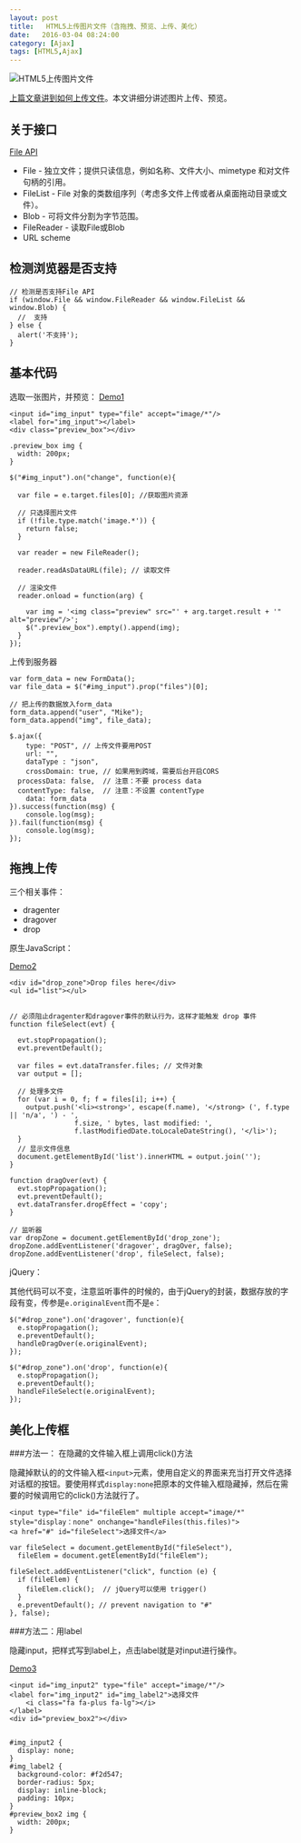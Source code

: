 ```yaml
---
layout: post
title:   HTML5上传图片文件（含拖拽、预览、上传、美化）
date:   2016-03-04 08:24:00
category: [Ajax]
tags: [HTML5,Ajax]
---
```


![HTML5上传图片文件][1]

<!--more-->

[上篇文章讲到如何上传文件][2]。本文讲细分讲述图片上传、预览。

## 关于接口

[File API][3]

- File - 独立文件；提供只读信息，例如名称、文件大小、mimetype 和对文件句柄的引用。
- FileList - File 对象的类数组序列（考虑多文件上传或者从桌面拖动目录或文件）。
- Blob - 可将文件分割为字节范围。
- FileReader - 读取File或Blob
- URL scheme


## 检测浏览器是否支持

```
// 检测是否支持File API
if (window.File && window.FileReader && window.FileList && window.Blob) {
  //  支持
} else {
  alert('不支持');
}
```

## 基本代码

选取一张图片，并预览：
[Demo1][4]

```
<input id="img_input" type="file" accept="image/*"/>
<label for="img_input"></label>
<div class="preview_box"></div>

.preview_box img {
  width: 200px;
}

$("#img_input").on("change", function(e){

  var file = e.target.files[0]; //获取图片资源

  // 只选择图片文件
  if (!file.type.match('image.*')) {
    return false;
  }

  var reader = new FileReader();

  reader.readAsDataURL(file); // 读取文件

  // 渲染文件
  reader.onload = function(arg) {

    var img = '<img class="preview" src="' + arg.target.result + '" alt="preview"/>';
    $(".preview_box").empty().append(img);
  }
});

```

上传到服务器

```
var form_data = new FormData();
var file_data = $("#img_input").prop("files")[0];

// 把上传的数据放入form_data
form_data.append("user", "Mike");
form_data.append("img", file_data);

$.ajax({
    type: "POST", // 上传文件要用POST
    url: "",
    dataType : "json",
    crossDomain: true, // 如果用到跨域，需要后台开启CORS
  processData: false,  // 注意：不要 process data
  contentType: false,  // 注意：不设置 contentType
    data: form_data
}).success(function(msg) {
    console.log(msg);
}).fail(function(msg) {
    console.log(msg);
});

```

## 拖拽上传

三个相关事件：

- dragenter
- dragover
- drop

原生JavaScript：

[Demo2][5]

```
<div id="drop_zone">Drop files here</div>
<ul id="list"></ul>


// 必须阻止dragenter和dragover事件的默认行为，这样才能触发 drop 事件
function fileSelect(evt) {

  evt.stopPropagation();
  evt.preventDefault();

  var files = evt.dataTransfer.files; // 文件对象
  var output = [];

  // 处理多文件
  for (var i = 0, f; f = files[i]; i++) {
    output.push('<li><strong>', escape(f.name), '</strong> (', f.type || 'n/a', ') - ',
                f.size, ' bytes, last modified: ',
                f.lastModifiedDate.toLocaleDateString(), '</li>');
  }
  // 显示文件信息
  document.getElementById('list').innerHTML = output.join('');
}

function dragOver(evt) {
  evt.stopPropagation();
  evt.preventDefault();
  evt.dataTransfer.dropEffect = 'copy';
}

// 监听器
var dropZone = document.getElementById('drop_zone');
dropZone.addEventListener('dragover', dragOver, false);
dropZone.addEventListener('drop', fileSelect, false);
```

jQuery：

其他代码可以不变，注意监听事件的时候的，由于jQuery的封装，数据存放的字段有变，传参是`e.originalEvent`而不是`e`：

```
$("#drop_zone").on('dragover', function(e){
  e.stopPropagation();
  e.preventDefault();
  handleDragOver(e.originalEvent);
});

$("#drop_zone").on('drop', function(e){
  e.stopPropagation();
  e.preventDefault();
  handleFileSelect(e.originalEvent);
});
```

## 美化上传框

###方法一： 在隐藏的文件输入框上调用click()方法

隐藏掉默认的的文件输入框`<input>`元素，使用自定义的界面来充当打开文件选择对话框的按钮。要使用样式`display:none`把原本的文件输入框隐藏掉，然后在需要的时候调用它的click()方法就行了。

```
<input type="file" id="fileElem" multiple accept="image/*" style="display：none" onchange="handleFiles(this.files)">
<a href="#" id="fileSelect">选择文件</a>

var fileSelect = document.getElementById("fileSelect"),
  fileElem = document.getElementById("fileElem");

fileSelect.addEventListener("click", function (e) {
  if (fileElem) {
    fileElem.click();  // jQuery可以使用 trigger()
  }
  e.preventDefault(); // prevent navigation to "#"
}, false);
```

###方法二：用label

隐藏input，把样式写到label上，点击label就是对input进行操作。

[Demo3][6]

```
<input id="img_input2" type="file" accept="image/*"/>
<label for="img_input2" id="img_label2">选择文件
    <i class="fa fa-plus fa-lg"></i>
</label>
<div id="preview_box2"></div>


#img_input2 {
  display: none;
}
#img_label2 {
  background-color: #f2d547;
  border-radius: 5px;
  display: inline-block;
  padding: 10px;
}
#preview_box2 img {
  width: 200px;
}
```


  [1]: http://77g54f.com1.z0.glb.clouddn.com/bgt-718552.png?imageView2/1/q/100|watermark/1/image/aHR0cDovLzc3ZzU0Zi5jb20xLnowLmdsYi5jbG91ZGRuLmNvbS9sYWtlcjIucG5n/dissolve/100/gravity/South/dy/5
  [2]: http://laker.me/blog/2016/03/04/16_0304_ajax_file_upload/
  [3]: http://www.w3.org/TR/file-upload/
  [4]: https://codepen.io/younglaker/pen/vGmaYr
  [5]: https://codepen.io/younglaker/pen/vGmaYr
  [6]: https://codepen.io/younglaker/pen/vGmaYr